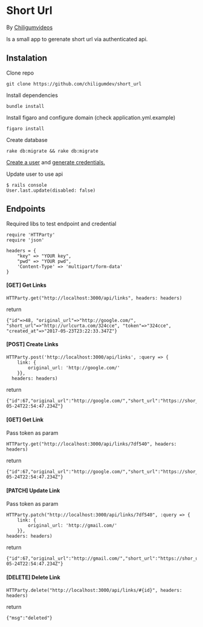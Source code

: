 # Short Url

By [Chiligumvideos](http://chiligumvideos.com/)

Is a small app to gerenate short url via authenticated api.

## Instalation

Clone repo

```
git clone https://github.com/chiligumdev/short_url
```

Install dependencies

````
bundle install
````

Install figaro and configure domain (check application.yml.example)

```
figaro install
```

Create database

```
rake db:migrate && rake db:migrate
```

[Create a user](http://localhost:3000/users/sign_up) and [generate credentials.](http://localhost:3000/credentials)

Update user to use api

```
$ rails console
User.last.update(disabled: false)
```

## Endpoints

Required libs to test endpoint and credential

```
require 'HTTParty'
require 'json'

headers = { 
	"key" => "YOUR key",
	"pwd" => "YOUR pwd",
	'Content-Type' => 'multipart/form-data'
}
```

#### [GET] Get Links

```
HTTParty.get("http://localhost:3000/api/links", headers: headers)
```
return

```
{"id"=>48, "original_url"=>"http://google.com/", "short_url"=>"http://urlcurta.com/324cce", "token"=>"324cce", "created_at"=>"2017-05-23T23:22:33.347Z"}
```

#### [POST] Create Links

```
HTTParty.post('http://localhost:3000/api/links', :query => {
	link: { 
		original_url: 'http://google.com/'
	}},
  headers: headers)
```
return

```
{"id":67,"original_url":"http://google.com/","short_url":"https://shor_url.com/7df540","token":"7df540","created_at":"2017-05-24T22:54:47.234Z"}
```
#### [GET] Get Link
Pass token as param

```
HTTParty.get("http://localhost:3000/api/links/7df540", headers: headers)
```
return

```
{"id":67,"original_url":"http://google.com/","short_url":"https://shor_url.com/7df540","token":"7df540","created_at":"2017-05-24T22:54:47.234Z"}
```
#### [PATCH] Update Link
Pass token as param

```
HTTParty.patch("http://localhost:3000/api/links/7df540", :query => {
	link: { 
		original_url: 'http://gmail.com/'
	}},
headers: headers)
```

return

```
{"id":67,"original_url":"http://gmail.com/","short_url":"https://shor_url.com/7df540","token":"7df540","created_at":"2017-05-24T22:54:47.234Z"}
```

#### [DELETE] Delete Link

```
HTTParty.delete("http://localhost:3000/api/links/#{id}", headers: headers)
```
return

```
{"msg":"deleted"}
```